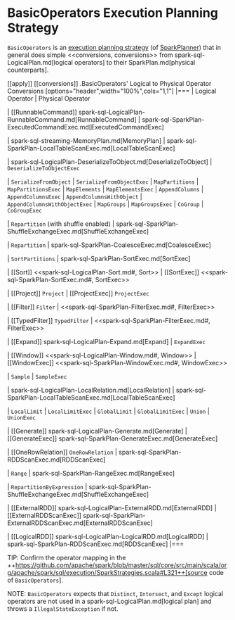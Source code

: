 # BasicOperators Execution Planning Strategy

`BasicOperators` is an [execution planning strategy](SparkStrategy.md) (of [SparkPlanner](../SparkPlanner.md)) that in general does simple <<conversions, conversions>> from spark-sql-LogicalPlan.md[logical operators] to their SparkPlan.md[physical counterparts].

[[apply]]
[[conversions]]
.BasicOperators' Logical to Physical Operator Conversions
[options="header",width="100%",cols="1,1"]
|===
| Logical Operator
| Physical Operator

| [[RunnableCommand]] spark-sql-LogicalPlan-RunnableCommand.md[RunnableCommand]
| spark-sql-SparkPlan-ExecutedCommandExec.md[ExecutedCommandExec]

| spark-sql-streaming-MemoryPlan.md[MemoryPlan]
| spark-sql-SparkPlan-LocalTableScanExec.md[LocalTableScanExec]

| spark-sql-LogicalPlan-DeserializeToObject.md[DeserializeToObject]
| `DeserializeToObjectExec`

| `SerializeFromObject` | `SerializeFromObjectExec`
| `MapPartitions` | `MapPartitionsExec`
| `MapElements` | `MapElementsExec`
| `AppendColumns` | `AppendColumnsExec`
| `AppendColumnsWithObject` | `AppendColumnsWithObjectExec`
| `MapGroups` | `MapGroupsExec`
| `CoGroup` | `CoGroupExec`

| `Repartition` (with shuffle enabled)
| spark-sql-SparkPlan-ShuffleExchangeExec.md[ShuffleExchangeExec]

| `Repartition`
| spark-sql-SparkPlan-CoalesceExec.md[CoalesceExec]

| `SortPartitions` | spark-sql-SparkPlan-SortExec.md[SortExec]

| [[Sort]] <<spark-sql-LogicalPlan-Sort.md#, Sort>>
| [[SortExec]] <<spark-sql-SparkPlan-SortExec.md#, SortExec>>

| [[Project]] `Project`
| [[ProjectExec]] `ProjectExec`

| [[Filter]] `Filter`
| <<spark-sql-SparkPlan-FilterExec.md#, FilterExec>>

| [[TypedFilter]] `TypedFilter`
| <<spark-sql-SparkPlan-FilterExec.md#, FilterExec>>

| [[Expand]] spark-sql-LogicalPlan-Expand.md[Expand]
| `ExpandExec`

| [[Window]] <<spark-sql-LogicalPlan-Window.md#, Window>>
| [[WindowExec]] <<spark-sql-SparkPlan-WindowExec.md#, WindowExec>>

| `Sample`
| `SampleExec`

| spark-sql-LogicalPlan-LocalRelation.md[LocalRelation]
| spark-sql-SparkPlan-LocalTableScanExec.md[LocalTableScanExec]

| `LocalLimit` | `LocalLimitExec`
| `GlobalLimit` | `GlobalLimitExec`
| `Union` | `UnionExec`

| [[Generate]] spark-sql-LogicalPlan-Generate.md[Generate]
| [[GenerateExec]] spark-sql-SparkPlan-GenerateExec.md[GenerateExec]

| [[OneRowRelation]] `OneRowRelation`
| spark-sql-SparkPlan-RDDScanExec.md[RDDScanExec]

| `Range`
| spark-sql-SparkPlan-RangeExec.md[RangeExec]

| `RepartitionByExpression`
| spark-sql-SparkPlan-ShuffleExchangeExec.md[ShuffleExchangeExec]

| [[ExternalRDD]] spark-sql-LogicalPlan-ExternalRDD.md[ExternalRDD]
| [[ExternalRDDScanExec]] spark-sql-SparkPlan-ExternalRDDScanExec.md[ExternalRDDScanExec]

| [[LogicalRDD]] spark-sql-LogicalPlan-LogicalRDD.md[LogicalRDD]
| spark-sql-SparkPlan-RDDScanExec.md[RDDScanExec]
|===

TIP: Confirm the operator mapping in the ++https://github.com/apache/spark/blob/master/sql/core/src/main/scala/org/apache/spark/sql/execution/SparkStrategies.scala#L321++[source code of `BasicOperators`].

NOTE: `BasicOperators` expects that `Distinct`, `Intersect`, and `Except` logical operators are not used in a spark-sql-LogicalPlan.md[logical plan] and throws a `IllegalStateException` if not.
